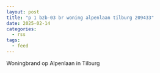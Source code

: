 ```yaml
---
layout: post
title: "p 1 bzb-03 br woning alpenlaan tilburg 209433"
date: 2025-02-14
categories: 
  - rss
tags: 
  - feed
---
```


Woningbrand op Alpenlaan in Tilburg
